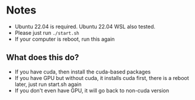 # Notes
   - Ubuntu 22.04 is required. Ubuntu 22.04 WSL also tested.
   - Please just run `./start.sh`
   - If your computer is reboot, run this again
## What does this do?
   - If you have cuda, then install the cuda-based packages
   - If you have GPU but without cuda, it installs cuda first, there is a reboot later, just run start.sh again
   - If you don't even have GPU, it will go back to non-cuda version